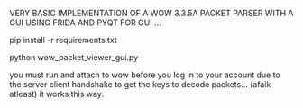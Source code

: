 VERY BASIC IMPLEMENTATION OF A WOW 3.3.5A PACKET PARSER WITH A GUI USING FRIDA AND PYQT FOR GUI ... 

pip install -r requirements.txt

python wow_packet_viewer_gui.py

you must run and attach to wow before you log in to your account due to the server client handshake to get the keys to decode packets... (afaik atleast) it works this way. 
